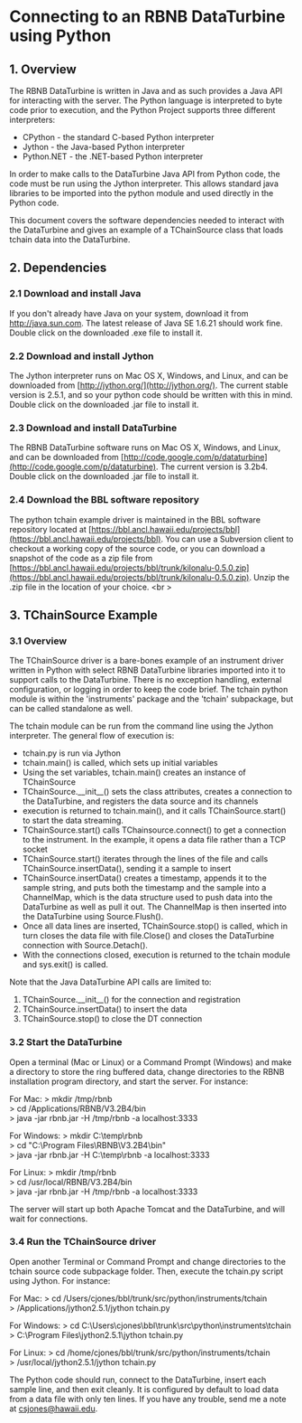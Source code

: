# Connecting to an RBNB DataTurbine using Python

## 1. Overview

The RBNB DataTurbine is written in Java and as such provides a Java API for interacting with the server.  The Python language is interpreted to byte code prior to execution, and the Python Project supports three different interpreters:

* CPython - the standard C-based Python interpreter
* Jython - the Java-based Python interpreter
* Python.NET - the .NET-based Python interpreter

In order to make calls to the DataTurbine Java API from Python code, the code must be run using the Jython interpreter.  This allows standard java libraries to be imported into the python module and used directly in the Python code.

This document covers the software dependencies needed to interact with the DataTurbine and gives an example of a TChainSource class that loads tchain data into the DataTurbine.

## 2. Dependencies

### 2.1 Download and install Java

If you don't already have Java on your system, download it from http://java.sun.com.  The latest release of Java SE 1.6.21 should work fine. Double click on the downloaded .exe file to install it.

### 2.2 Download and install Jython

The Jython interpreter runs on Mac OS X, Windows, and Linux, and can be downloaded from [http://jython.org/](http://jython.org/).  The current stable version is 2.5.1, and so your python code should be written with this in mind. Double click on the downloaded .jar file to install it.

### 2.3 Download and install DataTurbine

The RBNB DataTurbine software runs on Mac OS X, Windows, and Linux, and can be downloaded from [http://code.google.com/p/dataturbine](http://code.google.com/p/dataturbine).  The current version is 3.2b4. Double click on the downloaded .jar file to install it.

### 2.4 Download the BBL software repository

The python tchain example driver is maintained in the BBL software repository located at [https://bbl.ancl.hawaii.edu/projects/bbl](https://bbl.ancl.hawaii.edu/projects/bbl).  You can use a Subversion client to checkout a working copy of the source code, or you can download a snapshot of the code as a zip file from [https://bbl.ancl.hawaii.edu/projects/bbl/trunk/kilonalu-0.5.0.zip](https://bbl.ancl.hawaii.edu/projects/bbl/trunk/kilonalu-0.5.0.zip).  Unzip the .zip file in the location of your choice.
<br \>

## 3. TChainSource Example

### 3.1 Overview

The TChainSource driver is a bare-bones example of an instrument driver written in Python with select RBNB DataTurbine libraries imported into it to support calls to the DataTurbine.  There is no exception handling, external configuration, or logging in order to keep the code brief.  The tchain python module is within the 'instruments' package and the 'tchain' subpackage, but can be called standalone as well.

The tchain module can be run from the command line using the Jython interpreter.  The general flow of execution is:

* tchain.py is run via Jython
* tchain.main() is called, which sets up initial variables
* Using the set variables, tchain.main() creates an instance of TChainSource
* TChainSource.\_\_init\_\_() sets the class attributes, creates a connection to   the DataTurbine, and registers the data source and its channels
* execution is returned to tchain.main(), and it calls TChainSource.start() to start the data streaming.
* TChainSource.start() calls TChainsource.connect() to get a connection to the instrument.  In the example, it opens a data file rather than a TCP socket
* TChainSource.start() iterates through the lines of the file and calls TChainSource.insertData(), sending it a sample to insert
* TChainSource.insertData() creates a timestamp, appends it to the sample string, and puts both the timestamp and the sample into a ChannelMap, which is the data structure used to push data into the DataTurbine as well as pull it out.  The ChannelMap is then inserted into the DataTurbine using Source.Flush().
* Once all data lines are inserted, TChainSource.stop() is called, which in turn closes the data file with file.Close() and closes the DataTurbine connection with Source.Detach().
* With the connections closed, execution is returned to the tchain module and sys.exit() is called.

Note that the Java DataTurbine API calls are limited to:

1. TChainSource.\_\_init\_\_() for the connection and registration
2. TChainSource.insertData() to insert the data
3. TChainSource.stop() to close the DT connection


### 3.2 Start the DataTurbine

Open a terminal (Mac or Linux) or a Command Prompt (Windows) and make a directory to store the ring buffered data, change directories to the RBNB installation program directory, and start the server.  For instance:

For Mac:
      > mkdir /tmp/rbnb  
      > cd /Applications/RBNB/V3.2B4/bin  
      > java -jar rbnb.jar -H /tmp/rbnb -a localhost:3333  

For Windows:
      > mkdir C:\temp\rbnb  
      > cd "C:\Program Files\RBNB\V3.2B4\bin"  
      > java -jar rbnb.jar -H C:\temp\rbnb -a localhost:3333  

For Linux:
      > mkdir /tmp/rbnb  
      > cd /usr/local/RBNB/V3.2B4/bin  
      > java -jar rbnb.jar -H /tmp/rbnb -a localhost:3333  
  

The server will start up both Apache Tomcat and the DataTurbine, and will wait for connections.

### 3.4 Run the TChainSource driver

Open another Terminal or Command Prompt and change directories to the tchain source code subpackage folder.  Then, execute the tchain.py script using Jython.  For instance:

For Mac:
    > cd /Users/cjones/bbl/trunk/src/python/instruments/tchain  
    > /Applications/jython2.5.1/jython tchain.py  

For Windows:
    > cd C:\Users\cjones\bbl\trunk\src\python\instruments\tchain  
    > C:\Program Files\jython2.5.1\jython tchain.py  

For Linux:
    > cd /home/cjones/bbl/trunk/src/python/instruments/tchain  
    > /usr/local/jython2.5.1/jython tchain.py  

The Python code should run, connect to the DataTurbine, insert each sample line, and then exit cleanly.  It is configured by default to load data from a data file with only ten lines.  If you have any trouble, send me a note at csjones@hawaii.edu.
